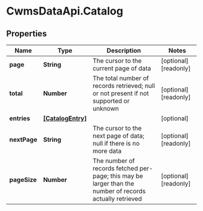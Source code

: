 # CwmsDataApi.Catalog

## Properties

Name | Type | Description | Notes
------------ | ------------- | ------------- | -------------
**page** | **String** | The cursor to the current page of data | [optional] [readonly] 
**total** | **Number** | The total number of records retrieved; null or not present if not supported or unknown | [optional] [readonly] 
**entries** | [**[CatalogEntry]**](CatalogEntry.md) |  | [optional] 
**nextPage** | **String** | The cursor to the next page of data; null if there is no more data | [optional] [readonly] 
**pageSize** | **Number** | The number of records fetched per-page; this may be larger than the number of records actually retrieved | [optional] [readonly] 



